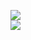 [![](https://img.shields.io/badge/Made%20With-Github%20Spray-lightgrey.svg?style=for-the-badge&logo=github)](https://github.com/Annihil/github-spray#29253)  
[![](https://i.imgur.com/2DrTn0Z.gif)](https://github.com/Annihil/github-spray)